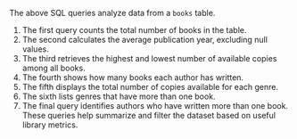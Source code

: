 The above SQL queries analyze data from a `books` table.

1. The first query counts the total number of books in the table.
2. The second calculates the average publication year, excluding null values.
3. The third retrieves the highest and lowest number of available copies among all books.
4. The fourth shows how many books each author has written.
5. The fifth displays the total number of copies available for each genre.
6. The sixth lists genres that have more than one book.
7. The final query identifies authors who have written more than one book.
   These queries help summarize and filter the dataset based on useful library metrics.
